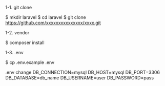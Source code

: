 1-1. git clone

$ mkdir laravel
$ cd laravel
$ git clone https://github.com/xxxxxxxxxxxxxxx/xxxx.git

1-2. vendor

$ composer install

1-3. .env

$ cp .env.example .env

.env change
DB_CONNECTION=mysql
DB_HOST=mysql
DB_PORT=3306
DB_DATABASE=db_name
DB_USERNAME=user
DB_PASSWORD=pass

